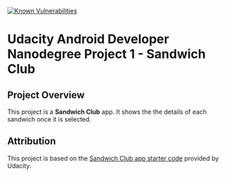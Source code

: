 [![Known Vulnerabilities](https://snyk.io/test/github/brkline/project1_sandwich_club/badge.svg?targetFile=app/build.gradle)](https://snyk.io/test/github/brkline/project1_sandwich_club?targetFile=app/build.gradle)
# Udacity Android Developer Nanodegree Project 1 - Sandwich Club 

## Project Overview
This project is a **Sandwich Club** app.  It shows the
the details of each sandwich once it is selected.

## Attribution
This project is based on the [Sandwich Club app starter code](https://github.com/udacity/sandwich-club-starter-code)
provided by Udacity.
